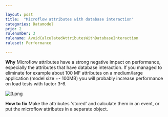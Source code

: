 ```yaml
---

layout: post
title:  "Microflow attributes with database interaction"
categories: Datamodel
prio: 2
rulenumber: 3
rulename: AvoidCalculatedAttributesWithDatabaseInteraction
ruleset: Performance

---
```


**Why**
Microflow attributes have a strong negative impact on performance, especially the attributes that have database interaction. If you managed to eliminate for example about 100 MF attributes on a medium/large application (model size +- 100MB) you will probably increase performance on load tests with factor 3-6.

![3.png](https://github.com/Omnext/omnext.github.io/blob/master/assets/3.png)

**How to fix**
Make the attributes 'stored' and calculate them in an event, or put the microflow attributes in a separate object.